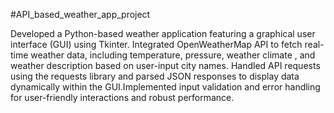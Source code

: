 #API_based_weather_app_project

Developed a Python-based weather application featuring a graphical user interface (GUI) using Tkinter.
Integrated OpenWeatherMap API to fetch real-time weather data, including temperature, pressure, weather
climate , and weather description based on user-input city names.
Handled API requests using the requests library and parsed JSON responses to display data dynamically
within the GUI.Implemented input validation and error handling for user-friendly interactions and robust performance.
